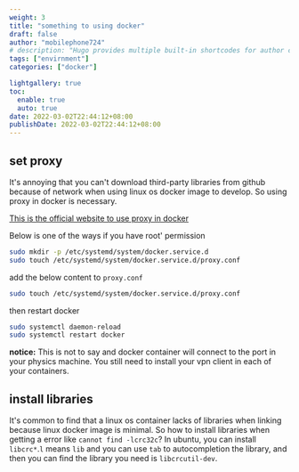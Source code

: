 ```yaml
---
weight: 3
title: "something to using docker"
draft: false
author: "mobilephone724"
# description: "Hugo provides multiple built-in shortcodes for author convenience and to keep your markdown content clean."
tags: ["envirnment"]
categories: ["docker"]

lightgallery: true
toc:
  enable: true
  auto: true
date: 2022-03-02T22:44:12+08:00
publishDate: 2022-03-02T22:44:12+08:00
---
```


## set proxy

It's annoying that you can't download third-party libraries from github because of network when using linux os docker image to develop. So using proxy in docker is necessary.

[This is the official website to use proxy in docker](https://docs.docker.com/config/daemon/systemd/)

Below is one of the ways if you have root' permission

```bash
sudo mkdir -p /etc/systemd/system/docker.service.d
sudo touch /etc/systemd/system/docker.service.d/proxy.conf
```
add the below content to `proxy.conf`
```bash
sudo touch /etc/systemd/system/docker.service.d/proxy.conf
```
then restart docker
```bash
sudo systemctl daemon-reload
sudo systemctl restart docker
```
**notice:** This is not to say and docker container will connect to the port in your physics machine. You still need to install your vpn client in each of your containers.

## install libraries

It's common to find that a linux os container lacks of libraries when linking because linux docker image is minimal. So how to install libraries when getting a error like `cannot find -lcrc32c`? In ubuntu, you can install `libcrc*`.`l` means `lib` and you can use `tab` to autocompletion the library, and then you can find the library you need is `libcrcutil-dev`.
